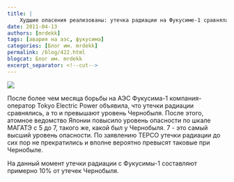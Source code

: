 ```yaml
---
title: |
    Худшие опасения реализованы: утечка радиации на Фукусиме-1 сравнялась с Чернобыльской!
date: 2011-04-13
authors: [mrdekk]
tags: [авария на аэс, фукусима]
categories: [Блог им. mrdekk]
permalink: /blog/422.html
blogcat: Блог им. mrdekk
excerpt_separator: <!--cut-->
---
```



![](http://itw66.ru/uploads/images/00/00/01/2011/04/13/75ea51.jpg)


После более чем месяца борьбы на АЭС Фукусима-1 компания-оператор Tokyo Electric Power объявила, что утечки радиации сравнялись, а то и превышают уровень Чернобыля. После этого, атомное ведомство Японии повысило уровень опасности по шкале МАГАТЭ с 5 до 7, такого же, какой был у Чернобыля. 7 - это самый высший уровень опасности. По заявлению TEPCO утечки радиации до сих пор не прекратились и вполне вероятно превысят таковые при Чернобыле. 

На данный момент утечки радиации с Фукусимы-1 составляют примерно 10% от утечек Чернобыля.
